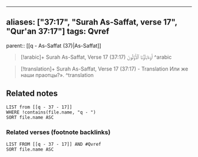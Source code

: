 
---
aliases: ["37:17", "Surah As-Saffat, verse 17", "Qur'an 37:17"]
tags: Qvref
---

parent:: [[q - As-Saffat (37)|As-Saffat]]

> [!arabic]+ Surah As-Saffat, Verse 17 (37:17)
> <span class="quran-arabic">أَوَءَابَآؤُنَا ٱلْأَوَّلُونَ</span>
^arabic

> [!translation]+ Surah As-Saffat, Verse 17 (37:17) - Translation
> Или же наши праотцы?».
^translation



## Related notes
```dataview
LIST from [[q - 37 - 17]]
WHERE !contains(file.name, "q - ")
SORT file.name ASC
```

### Related verses (footnote backlinks)
```dataview
LIST FROM [[q - 37 - 17]] AND #Qvref
SORT file.name ASC
```

